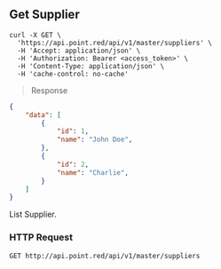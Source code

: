## Get Supplier

```shell
curl -X GET \
  'https://api.point.red/api/v1/master/suppliers' \
  -H 'Accept: application/json' \
  -H 'Authorization: Bearer <access_token>' \
  -H 'Content-Type: application/json' \
  -H 'cache-control: no-cache'
```

> Response

```json
{
    "data": [
        {
            "id": 1,
            "name": "John Doe",
        },
        {
            "id": 2,
            "name": "Charlie",
        }
    ]
}
```

List Supplier.

### HTTP Request

`GET http://api.point.red/api/v1/master/suppliers`
